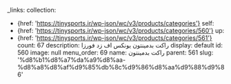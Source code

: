 _links:
  collection:
  - {href: 'https://tinysports.ir/wp-json/wc/v3/products/categories'}
  self:
  - {href: 'https://tinysports.ir/wp-json/wc/v3/products/categories/560'}
  up:
  - {href: 'https://tinysports.ir/wp-json/wc/v3/products/categories/561'}
count: 67
description: راکت بدمینتون یونکس اف زد فورزا
display: default
id: 560
image: null
menu_order: 69
name: راکت بدمینتون
parent: 561
slug: '%d8%b1%d8%a7%da%a9%d8%aa-%d8%a8%d8%af%d9%85%db%8c%d9%86%d8%aa%d9%88%d9%86'
